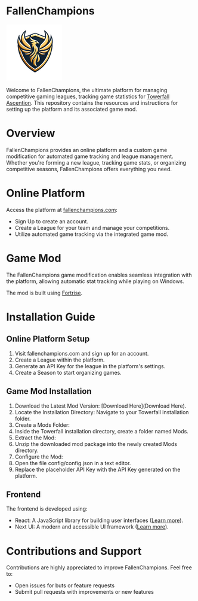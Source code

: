 # FallenChampions

![logo](logo.png)

Welcome to FallenChampions, the ultimate platform for managing competitive gaming leagues, tracking game statistics for [Towerfall Ascention](https://www.towerfall-game.com/). This repository contains the resources and instructions for setting up the platform and its associated game mod.

# Overview

FallenChampions provides an online platform and a custom game modification for automated game tracking and league management. Whether you're forming a new league, tracking game stats, or organizing competitive seasons, FallenChampions offers everything you need.

# Online Platform

Access the platform at [fallenchampions.com](https://fallenchampions.com):

* Sign Up to create an account.
* Create a League for your team and manage your competitions.
* Utilize automated game tracking via the integrated game mod.

# Game Mod

The FallenChampions game modification enables seamless integration with the platform, allowing automatic stat tracking while playing on Windows.

The mod is built using [Fortrise](https://github.com/FortRise/FortRise).

# Installation Guide

## Online Platform Setup

1. Visit fallenchampions.com and sign up for an account.
2. Create a League within the platform.
3. Generate an API Key for the league in the platform's settings.
4. Create a Season to start organizing games.

## Game Mod Installation

1. Download the Latest Mod Version: [Download Here](Download Here).
2. Locate the Installation Directory: Navigate to your Towerfall installation folder.
3. Create a Mods Folder:
4. Inside the Towerfall installation directory, create a folder named Mods.
5. Extract the Mod:
6. Unzip the downloaded mod package into the newly created Mods directory.
7. Configure the Mod:
8. Open the file config/config.json in a text editor.
9. Replace the placeholder API Key with the API Key generated on the platform.


## Frontend

The frontend is developed using:

* React: A JavaScript library for building user interfaces ([Learn more](https://react.dev/)).
* Next UI: A modern and accessible UI framework ([Learn more](https://nextui.org/)).

# Contributions and Support

Contributions are highly appreciated to improve FallenChampions. Feel free to:
* Open issues for buts or feature requests
* Submit pull requests with improvements or new features